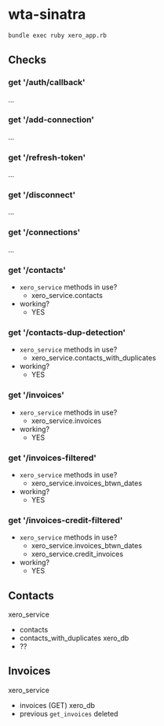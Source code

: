 # wta-sinatra

```bash
bundle exec ruby xero_app.rb
```

## Checks

### get '/auth/callback'
...

### get '/add-connection'
...

### get '/refresh-token'
...

### get '/disconnect'
...

### get '/connections'
...

### get '/contacts'
- `xero_service` methods in use?
  - xero_service.contacts
- working?
  - YES

### get '/contacts-dup-detection'
- `xero_service` methods in use?
  - xero_service.contacts_with_duplicates
- working?
  - YES

### get '/invoices'
- `xero_service` methods in use?
  - xero_service.invoices
- working?
  - YES

### get '/invoices-filtered'
- `xero_service` methods in use?
  - xero_service.invoices_btwn_dates
- working?
  - YES

### get '/invoices-credit-filtered'
- `xero_service` methods in use?
  - xero_service.invoices_btwn_dates
  - xero_service.credit_invoices
- working?
  - YES

## Contacts
xero_service
  - contacts
  - contacts_with_duplicates
xero_db
  - ??

## Invoices
xero_service
  - invoices (GET)
xero_db
  - previous `get_invoices` deleted
